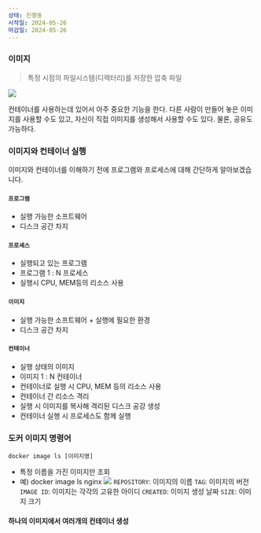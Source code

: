 ```yaml
---
상태: 진행중
시작일: 2024-05-26
마감일: 2024-05-26
---
```

### 이미지
> 특정 시점의 파일시스템(디렉터리)를 저장한 압축 파일

![](https://i.imgur.com/vJwwJdl.png)

컨테이너를 사용하는데 있어서 아주 중요한 기능을 한다.
다른 사람이 만들어 놓은 이미지를 사용할 수도 있고, 자신이 직접 이미지를 생성해서 사용할 수도 있다. 물론, 공유도 가능하다.

### 이미지와 컨테이너 실행
이미지와 컨테이너를 이해하기 전에 프로그램와 프로세스에 대해 간단하게 알아보겠습니다.
#### `프로그램`
- 실행 가능한 소프트웨어
- 디스크 공간 차지
#### `프로세스`
- 실행되고 있는 프로그램
- 프로그램 1 : N 프로세스
- 실행시 CPU, MEM등의 리소스 사용

#### `이미지`
- 실행 가능한 소프트웨어 + 실행에 필요한 환경
- 디스크 공간 차지

#### `컨테이너`
- 실행 상태의 이미지
- 이미지 1 : N 컨테이너
- 컨테이너로 실행 시 CPU, MEM 등의 리소스 사용
- 컨테이너 간 리소스 격리
- 실행 시 이미지를 복사해 격리된 디스크 공강 생성
- 컨테이너 실행 시 프로세스도 함께 실행
### 도커 이미지 명령어
`docker image ls [이미지명]`
- 특정 이름을 가진 이미지만 조회
- 예) docker image ls nginx
![](https://i.imgur.com/lCCJZ8o.png)
`REPOSITORY`: 이미지의 이름
`TAG`: 이미지의 버전
`IMAGE ID`: 이미지는 각각의 고유한 아이디
`CREATED`: 이미지 생성 날짜
`SIZE`: 이미지 크기

#### 하나의 이미지에서 여러개의 컨테이너 생성
